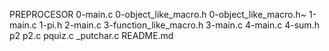 PREPROCESOR
0-main.c
0-object_like_macro.h
0-object_like_macro.h~
1-main.c
1-pi.h
2-main.c
3-function_like_macro.h
3-main.c
4-main.c
4-sum.h
p2
p2.c
pquiz.c
_putchar.c
README.md
